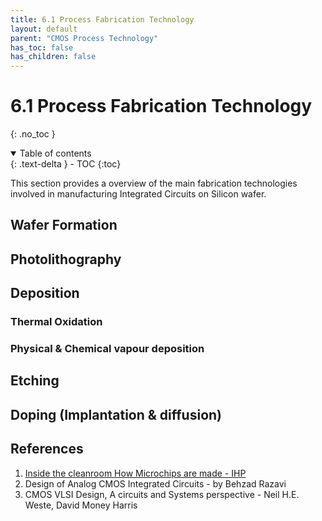 ```yaml
---
title: 6.1 Process Fabrication Technology
layout: default
parent: "CMOS Process Technology"
has_toc: false
has_children: false
---
```


# 6.1 Process Fabrication Technology

{: .no_toc }

<details open markdown="block">
  <summary>
    Table of contents
  </summary>
  {: .text-delta }
- TOC
{:toc}
</details>

This section provides a overview of the main fabrication technologies involved in manufacturing Integrated Circuits on Silicon wafer. 

## Wafer Formation


## Photolithography


## Deposition

### Thermal Oxidation


### Physical & Chemical vapour deposition


## Etching


## Doping (Implantation & diffusion)



## References
1. [Inside the cleanroom How Microchips are made - IHP](https://www.youtube.com/watch?v=NrpBc5NssvQ&t=14s)
2. Design of Analog CMOS Integrated Circuits - by Behzad Razavi
3. CMOS VLSI Design, A circuits and Systems perspective - Neil H.E. Weste, David Money Harris